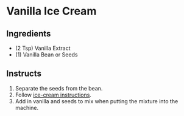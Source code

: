 # Vanilla Ice Cream

## Ingredients

* (2 Tsp) Vanilla Extract
* (1) Vanilla Bean or Seeds

## Instructs

1. Separate the seeds from the bean.
2. Follow [ice-cream instructions](../readme.md).
3. Add in vanilla and seeds to mix when putting the mixture into the machine.
